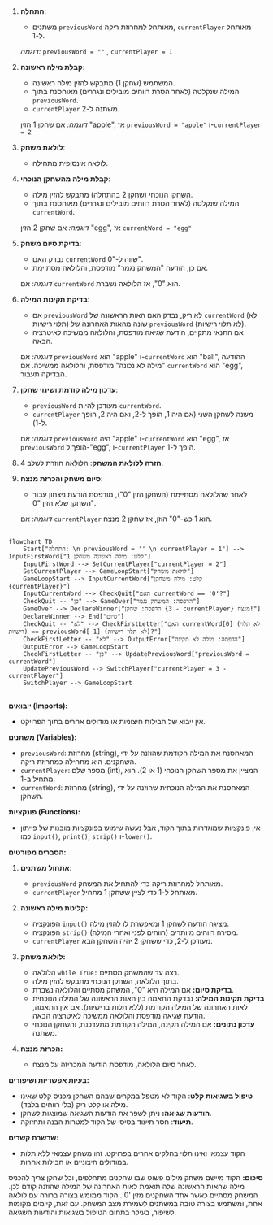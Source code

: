 ## <algorithm>

1. **התחלה**:
   - משתנים `previousWord` מאותחל למחרוזת ריקה, `currentPlayer` מאותחל ל-1.
   
   *דוגמה:* `previousWord = ""` , `currentPlayer = 1`

2. **קבלת מילה ראשונה**:
   - המשתמש (שחקן 1) מתבקש להזין מילה ראשונה.
   - המילה שנקלטה (לאחר הסרת רווחים מובילים ונגררים) מאוחסנת בתוך `previousWord`.
   - `currentPlayer` משתנה ל-2.
     
   *דוגמה:* אם שחקן 1 הזין "apple", אז `previousWord = "apple"` ו-`currentPlayer = 2`
  
3. **לולאת משחק**:
   - לולאה אינסופית מתחילה.

4. **קבלת מילה מהשחקן הנוכחי**:
   - השחקן הנוכחי (שחקן 2 בהתחלה) מתבקש להזין מילה.
   - המילה שנקלטה (לאחר הסרת רווחים מובילים ונגררים) מאוחסנת בתוך `currentWord`.
      
   *דוגמה:* אם שחקן 2 הזין "egg", אז `currentWord = "egg"`

5. **בדיקת סיום משחק**:
   - נבדק האם `currentWord` שווה ל-"0".
   - אם כן, הודעה "המשחק נגמר" מודפסת, והלולאה מסתיימת.
     
   *דוגמה:* אם `currentWord` הוא "0", אז הלולאה נשברת.

6. **בדיקת תקינות המילה**:
   - אם `previousWord` לא ריק, נבדק האם האות הראשונה של `currentWord` (לא תלוי רישיות) שונה מהאות האחרונה של `previousWord` (לא תלוי רישיות).
   - אם התנאי מתקיים, הודעת שגיאה מודפסת, והלולאה ממשיכה לאיטרציה הבאה.

   *דוגמה:* אם `previousWord` הוא "apple" ו-`currentWord` הוא "ball", ההודעה "מילה לא נכונה" מודפסת, והלולאה ממשיכה. אם `currentWord` הוא "egg", הבדיקה תעבור.

7. **עדכון מילה קודמת ושינוי שחקן**:
   -  `previousWord` מעודכן להיות `currentWord`.
   - `currentPlayer` משנה לשחקן השני (אם היה 1, הופך ל-2, ואם היה 2, הופך ל-1).

    *דוגמה:* אם `previousWord` היה "apple" ו-`currentWord` הוא "egg", אז `previousWord` הופך ל-"egg", ו-`currentPlayer` הופך ל-1.

8. **חזרה ללולאת המשחק**: הלולאה חוזרת לשלב 4.

9. **סיום משחק והכרזת מנצח**:
    - לאחר שהלולאה מסתיימת (השחקן הזין "0"), מודפסת הודעת ניצחון עבור השחקן שלא הזין "0".

   *דוגמה:* אם `currentPlayer` הוא 1 כש-"0" הוזן, אז שחקן 2 מנצח.
    
## <mermaid>

```mermaid
flowchart TD
    Start["התחלה: \n previousWord = '' \n currentPlayer = 1"] --> InputFirstWord["קלט: מילה ראשונה משחקן 1"]
    InputFirstWord --> SetCurrentPlayer["currentPlayer = 2"]
    SetCurrentPlayer --> GameLoopStart["לולאת משחק"]
    GameLoopStart --> InputCurrentWord["קלט: מילה משחקן {currentPlayer}"]
    InputCurrentWord --> CheckQuit["האם currentWord == '0'?"]
    CheckQuit -- "כן" --> GameOver["הדפסה: המשחק נגמר"]
    GameOver --> DeclareWinner["הדפסה: שחקן {3 - currentPlayer} מנצח!"]
    DeclareWinner --> End["סיום"]
    CheckQuit -- "לא" --> CheckFirstLetter["האם currentWord[0] (לא תלוי רישיות) == previousWord[-1] (לא תלוי רישיות)?"]
    CheckFirstLetter -- "לא" --> OutputError["הדפסה: מילה לא תקינה"]
    OutputError --> GameLoopStart
    CheckFirstLetter -- "כן" --> UpdatePreviousWord["previousWord = currentWord"]
    UpdatePreviousWord --> SwitchPlayer["currentPlayer = 3 - currentPlayer"]
    SwitchPlayer --> GameLoopStart
```

## <explanation>

**ייבואים (Imports):**

* אין ייבוא של חבילות חיצוניות או מודולים אחרים בתוך הפרויקט.

**משתנים (Variables):**

*   `previousWord`: מחרוזת (string), המאחסנת את המילה הקודמת שהוזנה על ידי השחקנים. היא מתחילה כמחרוזת ריקה.
*   `currentPlayer`: מספר שלם (int), המציין את מספר השחקן הנוכחי (1 או 2). הוא מתחיל ב-1.
*   `currentWord`: מחרוזת (string), המאחסנת את המילה הנוכחית שהוזנה על ידי השחקן.

**פונקציות (Functions):**

*   אין פונקציות שמוגדרות בתוך הקוד, אבל נעשה שימוש בפונקציות מובנות של פייתון כמו `input()`, `print()`, `strip()` ו-`lower()`.

**הסברים מפורטים:**

1.  **אתחול משתנים**:
    *   `previousWord` מאותחל למחרוזת ריקה כדי להתחיל את המשחק.
    *   `currentPlayer` מאותחל ל-1 כדי לציין ששחקן 1 מתחיל.
    
2.  **קליטת מילה ראשונה:**
    *   הפונקציה `input()` מציגה הודעה לשחקן 1 ומאפשרת לו להזין מילה.
    *   הפונקציה `strip()` מסירה רווחים מיותרים (רווחים לפני ואחרי המילה).
    *   `currentPlayer` מעודכן ל-2, כדי ששחקן 2 יהיה השחקן הבא.

3.  **לולאת משחק:**
    *   הלולאה `while True:` רצה עד שהמשחק מסתיים.
    *   בתוך הלולאה, השחקן הנוכחי מתבקש להזין מילה.
    *   **בדיקת סיום:** אם המילה היא "0", המשחק מסתיים והלולאה נשברת.
    *   **בדיקת תקינות המילה:** נבדקת התאמה בין האות הראשונה של המילה הנוכחית לאות האחרונה של המילה הקודמת (ללא תלות ברישיות). אם אין התאמה, הודעת שגיאה מודפסת והלולאה ממשיכה לאיטרציה הבאה.
    *   **עדכון נתונים:** אם המילה תקינה, המילה הקודמת מתעדכנת, והשחקן הנוכחי משתנה.

4. **הכרזת מנצח:**
    * לאחר סיום הלולאה, מודפסת הודעה המכריזה על מנצח.

**בעיות אפשריות ושיפורים:**
*   **טיפול בשגיאות קלט**: הקוד לא מטפל במקרים שבהם השחקן מכניס קלט שאינו מילה או קלט ריק (בלי רווחים בלבד).
*   **הודעות שגיאה:** ניתן לשפר את הודעות השגיאה שמוצגות לשחקן.
*  **תיעוד**: חסר תיעוד בסיסי של הקוד למטרות הבנה ותחזוקה.

**שרשרת קשרים:**
*   הקוד עצמאי ואינו תלוי בחלקים אחרים בפרויקט. זהו משחק עצמאי ללא תלות במודולים חיצוניים או חבילות אחרות.

**סיכום:**
הקוד מיישם משחק מילים פשוט שבו שחקנים מתחלפים, וכל שחקן צריך להכניס מילה שהאות הראשונה שלה תואמת לאות האחרונה של המילה שהוזנה קודם לכן. המשחק מסתיים כאשר אחד השחקנים מזין '0'. הקוד ממומש בצורה ברורה עם לולאה אחת, ומשתמש בצורה טובה במשתנים לשמירת מצב המשחק. עם זאת, קיימים מקומות לשיפור, בעיקר בתחום הטיפול בשגיאות והודעות השגיאה.